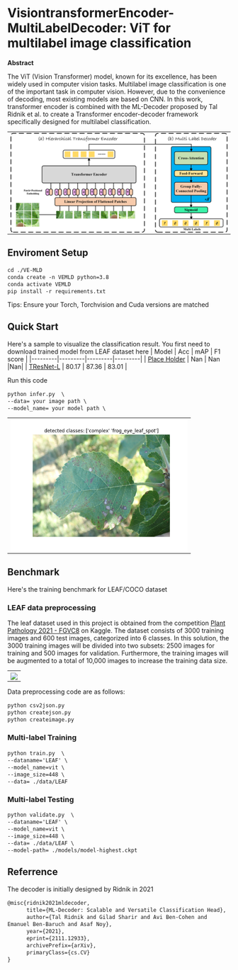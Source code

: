 # VisiontransformerEncoder-MultiLabelDecoder: ViT for multilabel image classification



**Abstract**

The ViT (Vision Transformer) model, known for its excellence, has been widely used in computer vision tasks. Multilabel image classification is one of the important task in computer vision. However, due to the convenience of decoding, most existing models are based on CNN. In this work, transformer encoder is combined with the ML-Decoder proposed by Tal Ridnik et al. to create a Transformer encoder-decoder framework specifically designed for multilabel classification.



<p align="center">
 <table class="tg">
  <tr>
    <td class="tg-c3ow"><img src="./pictures/VEMLD.png" align="center" width="700"></td>
  </tr>
</table>
</p>

## Enviroment Setup
```
cd ./VE-MLD
conda create -n VEMLD python=3.8
conda activate VEMLD
pip install -r requirements.txt
```
Tips: Ensure your Torch, Torchvision and Cuda versions are matched
## Quick Start
Here's a sample to visualize the classification result. 
You first need to download trained model from LEAF dataset here
| Model | Acc | mAP | F1 score |
|---------|---------|---------|---------|
| [Place Holder](https://www.bilibili.com/video/BV1yu4y1r7mL/?spm_id_from=333.337.search-card.all.click&vd_source=c8f9833ce68dee82709541fca8bf79ad) | Nan | Nan |Nan|
| [TResNet-L](https://drive.google.com/file/d/1O9FquCv76HIagEQ9huu6hOnZ1Q032cO5/view?usp=drive_link) | 80.17 | 87.36 | 83.01 |

Run this code
```
python infer.py  \
--data= your image path \
--model_name= your model path \
```
<p align="center">
 <table class="tg">
  <tr>
    <td class="tg-c3ow"><img src="./pictures/leaf.png" align="center" width="400" ></td>
  </tr>
</table>
</p>

## Benchmark  

Here's the training benchmark for LEAF/COCO dataset

### LEAF data preprocessing
The leaf dataset used in this project is obtained from the competition [Plant Pathology 2021 - FGVC8](https://www.kaggle.com/competitions/plant-pathology-2021-fgvc8/leaderboard) on Kaggle. The dataset consists of 3000 training images and 600 test images, categorized into 6 classes. In this solution, the 3000 training images will be divided into two subsets: 2500 images for training and 500 images for validation. Furthermore, the training images will be augmented to a total of 10,000 images to increase the training data size.

<p align="center">
 <table class="tg">
  <tr>
    <td class="tg-c3ow"><img src="./pictures/dataprocess.png" align="center" width="1000" ></td>
  </tr>
</table>
</p>

Data preprocessing code are as follows:
```
python csv2json.py
python createjson.py
python createimage.py
```
### Multi-label Training 

```
python train.py  \
--dataname='LEAF' \
--model_name=vit \
--image_size=448 \
--data= ./data/LEAF
```

### Multi-label Testing

```
python validate.py  \
--dataname='LEAF' \
--model_name=vit \
--image_size=448 \
--data= ./data/LEAF \
--model-path= ./models/model-highest.ckpt
```

## Referrence
The decoder is initially designed by Ridnik in 2021
```
@misc{ridnik2021mldecoder,
      title={ML-Decoder: Scalable and Versatile Classification Head}, 
      author={Tal Ridnik and Gilad Sharir and Avi Ben-Cohen and Emanuel Ben-Baruch and Asaf Noy},
      year={2021},
      eprint={2111.12933},
      archivePrefix={arXiv},
      primaryClass={cs.CV}
}
```
